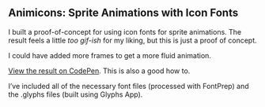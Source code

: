 ## Animicons: Sprite Animations with Icon Fonts

I built a proof-of-concept for using icon fonts for sprite animations. The result feels a little _too gif-ish_ for my liking, but this is just a proof of concept. 

I could have added more frames to get a more fluid animation.

[View the result on CodePen](http://codepen.io/briangonzalez/pen/hdHKm). This is also a good how to.

I’ve included all of the necessary font files (processed with FontPrep) and the .glyphs files (built using Glyphs App).